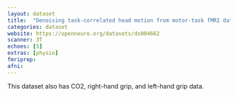 ```yaml
---
layout: dataset
title:  "Denoising task-correlated head motion from motor-task fMRI data with multi-echo ICA"
categories: dataset
website: https://openneuro.org/datasets/ds004662
scanner: 3T
echoes: [5]
extras: [physio]
fmriprep:
afni:
---
```


This dataset also has CO2, right-hand grip, and left-hand grip data.
